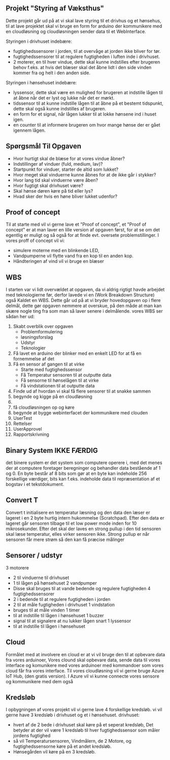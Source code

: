 ## Projekt "Styring af Væksthus"
Dette projekt går ud på at vi skal lave styring til et drivhus og et hønsehus, til at lave projektet skal vi bruge en form for arduino der kommunikere med en cloudløsning og cloudløsningen sender data til et WebInterface. 

Styringen i drivhuset indebære:
- fugtighedssensorer i jorden, til at overvåge at jorden ikke bliver for tør.
- fugtighedssensorer til at regulere fugtigheden i luften inde i drivhuset.
- 2 moterer, en til hver vindue, dette skal kunne indstilles efter brugeren behov f.eks. at hvis det blæser skal det åbne lidt i den side vinden kommer fra og helt i den anden side.

Styringen i hønsehuset indebære: 
- lyssensor, dette skal være en mulighed for brugeren at indstille lågen til at åbne når det er lyst og lukke når det er mørkt.
- tidssensor til at kunne indstille lågen til at åbne på et bestemt tidspunkt, dette skal også kunne indstilles af brugeren.
- en form for et signal, når lågen lukker til at lokke hønsene ind i huset igen. 
- en counter til at informere brugeren om hvor mange hønse der er gået igennem lågen. 

## Spørgsmål Til Opgaven
- Hvor hurtigt skal de blæse for at vores vindue åbner?
- Indstillinger af vinduer (fuld, medium, lav)?
- Startpunkt for vinduer, starter de altid som lukket?
- Hvor meget skal vinduerne kunne åbnes for at de ikke går i stykker?
- Hvor lang tid skal vinduerne være åben?
- Hvor fugtigt skal drivhuset være?
- Skal hønse døren køre på tid eller lys?
- Hvad sker der hvis en høne bliver lukket udenfor?


## Proof of concept
Til at starte med vil vi gerne lave et "Proof of concept", et "Proof of concept" er at man laver en lille version af opgaven først, for at se om det egentlig er muligt og så også for at finde evt. oversete problemstillinger. 
I vores proff of concept vil vi: 
- simulere moterne med en blinkende LED, 
- Vandpumperne vil flytte vand fra en kop til en anden kop.
- Håndteringen af vind vil vi bruge en blæser

## WBS
I starten var vi lidt overvældet at opgaven, da vi aldrig rigtigt havde arbejdet med teknologierne før, derfor lavede vi en (Work Breakdown Structure)
også Kaldet en WBS. Dette går ud på at vi bryder hovedopgaven op i flere delmål, dette gør opgaven nemmere at overskue, på den måde at man
kan skære nogle ting fra som man så laver senere i delmålende. vores WBS ser sådan her ud: 
1. Skabt overblik over opgaven 
    - Problemformulering
    - løsningsforslag
    - Udstyr 
    - Teknologier
2. Få lavet en arduino der blinker med en enkelt LED for at få en fornemmelse af det
3. Få en sensor af gangen til at virke
    - Starte med fugtighedssensor 
    - Få Temperatur sensoren til at outputte data
    - Få sensorne til hønselågen til at virke 
    - Få vindstationen til at outputte data 
4. Finde ud af hvordan vi skal få flere sensorer til at snakke sammen 
5. begynde og kigge på en cloudløsning 
6. 
7. få cloudløsningen op og køre
8. begynde at bygge webinterfacet der kommunikere med clouden 
9. UserTest
10. Rettelser 
11. UserApprovel 
12. Rapportskrivning

## Binary System IKKE FÆRDIG
det binere system er det system som computere operere i, med det menes der at computere foretager beregninger og behandler data bestående af 1 og 0.
En byte består af 8 bits som gør at en byte kan indeholde 256 forskellige værdiger, 
bits kan f.eks. indeholde data til repræsentation af et bogstav i et tekstdokument. 

## Convert T
Convert t initialisere en temperatur læsning og den data den læser er lageret i en 2 byte hurtig intern hukommelse (Scratchpad). Efter den data er lageret går sensoren tilbage til et low power mode inden for 10 mikrosekunder. Efter det skal der laves en strong pullup i den tid sensoren skal læse temperatur, elles virker sensoren ikke. Strong pullup er når sensoren får mere strøm så den kan få præcise målinger

## Sensorer / udstyr
3 motorere
- 2 til vinduerne til drivhuset
- 1 til lågen på hønsehuset 
2 vandpumper
- Disse skal bruges til at vande bedende og regulere fugtigheden 
4 fugtighedssensorer 
- 2 i bedende til at regulere fugtigheden i jorden 
- 2 til at måle fugtigheden i drivhuset
1 vindstation
- bruges til at måle vinden
1 timer
- til at indstille til lågen i hønsehuset 
1 buzzer 
- signal til at signalere at nu lukker lågen snart 
1 lyssensor 
- til at indstille til lågen i hønsehuset 

## Cloud
Formålet med at involvere en cloud er at vi vil bruge den til at opbevare data fra vores arduinoer,
Vores clound skal opbevare data, sende data til vores interface og komunikere med vores arduinoer med kommandoer som vores cloud får fra vores interface.
Til vores cloudløsning vil vi gerne bruge Azure IoT Hub, (den gratis version). 
I Azure vil vi kunne connecte vores sensore og kommunikere med dem også

## Kredsløb
I opbygningen af vores projekt vil vi gerne lave 4 forskellige kredsløb. vi vil gerne have 3 kredsløb i drivhuset og et i hønsehuset.
drivhuset:
- hvert af de 2 bede i drivhuset skal køre på et seperat kredsløb, Det betyder at der vil være 1 kredsløb til hver fugtighedssensor som måler jordens fugtighed
- så vil Temperatursensoren, Vindmålern, de 2 Motore, og fugtighedssensorne køre på et andet kredsløb. 
- Hønsegården vil køre på en 3 kredsløb.
 


